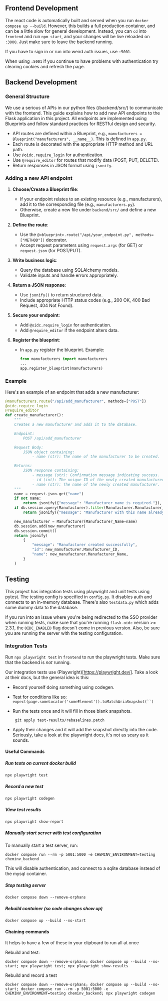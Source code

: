 ## Frontend Development

The react code is automatically built and served when you run `docker compose up --build`.
However, this builds a full production container, and can be a little slow for general development.
Instead, you can `cd` into `frontend` and run `npm start`, and your changes will be live reloaded on `:3000`.
Just make sure to leave the backend running.

If you have to sign in or run into weird auth issues, use `:5001`.

When using `:5001` if you continue to have problems with authentication try clearing cookies and refresh the page.

## Backend Development

### General Structure

We use a serious of APIs in our python files (/backend/src/) to communicate with the frontend. This guide explains how to add new API endpoints to the Flask application in this project. All endpoints are implemented using Blueprints and follow standard practices for RESTful design and security.

- API routes are defined within a Blueprint, e.g., `manufacturers = Blueprint("manufacturers", __name__)`. This is defined in `app.py`.
- Each route is decorated with the appropriate HTTP method and URL path.
- Use `@oidc.require_login` for authentication.
- Use `@require_editor` for routes that modify data (POST, PUT, DELETE).
- Return responses in JSON format using `jsonify`.

### Adding a new API endpoint

1. **Choose/Create a Blueprint file**:
   - If your endpoint relates to an existing resource (e.g., manufacturers), add it to the corresponding file (e.g., `manufacturers.py`).
   - Otherwise, create a new file under `backend/src/` and define a new Blueprint.
  
2. **Define the route**:
   - Use the `@<blueprint>.route("/api/your_endpoint.py", methods=["METHOD"])` decorator.
   - Accept request parameters using `request.args` (for GET) or `request.json` (for POST/PUT).
  
3. **Write business logic**:
   - Query the database using SQLAlchemy models.
   - Validate inputs and handle errors appropriately.

4. **Return a JSON response**:
   - Use `jsonify()` to return structured data.
   - Include appropriate HTTP status codes (e.g., 200 OK, 400 Bad Request, 404 Not Found).

5. **Secure your endpoint**:
   - Add `@oidc.require_login` for authentication.
   - Add `@require_editor` if the endpoint alters data.

6. **Register the blueprint**:
   - In `app.py` register the blueprint. Example:

     ```python
     from manufacturers import manufacturers
     ...
     app.register_blueprint(manufacturers)
     ```

### Example

Here's an example of an endpoint that adds a new manufacturer:

```python
@manufacturers.route("/api/add_manufacturer", methods=["POST"])
@oidc.require_login
@require_editor
def create_manufacturer():
    """
    Creates a new manufacturer and adds it to the database.

    Endpoint:
        POST /api/add_manufacturer

    Request Body:
        JSON object containing:
            - name (str): The name of the manufacturer to be created.

    Returns:
        JSON response containing:
            - message (str): Confirmation message indicating success.
            - id (int): The unique ID of the newly created manufacturer.
            - name (str): The name of the newly created manufacturer.
    """
    name = request.json.get("name")
    if not name:
        return jsonify({"message": "Manufacturer name is required."}), 400
    if db.session.query(Manufacturer).filter(Manufacturer.Manufacturer_Name == name).first():
        return jsonify({"message": "Manufacturer with this name already exists."}), 400

    new_manufacturer = Manufacturer(Manufacturer_Name=name)
    db.session.add(new_manufacturer)
    db.session.commit()
    return jsonify(
        {
            "message": "Manufacturer created successfully",
            "id": new_manufacturer.Manufacturer_ID,
            "name": new_manufacturer.Manufacturer_Name,
        }
    )
```

## Testing
This project has integration tests using playwright and unit tests using pytest. The testing config is specified in `config.py`. It disables auth and connects to an in-memory database. There's also `testdata.py` which adds some dummy data to the database. 

If you run into an issue where you're being redirected to the SSO provider when running tests, make sure that you're running `flask-oidc` version >= 2.3.1, the `OIDC_ENABLED` flag doesn't come in previous version. Also, be sure you are running the server with the testing configuration. 

### Integration Tests

Run `npx playwright test` in `frontend` to run the playwright tests. Make sure that the backend is _not_ running.

Our integration tests use (Playwright)[https://playwright.dev/]. Take a look at their docs, but the general idea is this:

- Record yourself doing something using codegen. 
- Test for conditions like so:
   `expect(page.someLocator('someElement')).toMatchAriaSnapshot(``)`
- Run the tests once and it will fill in those blank snapshots. 

  ```
   git apply test-results/rebaselines.patch
   ```
- Apply their changes and it will add the snapshot directly into the code. Seriously, take a look at the playwright docs, it's not as scary as it sounds.

#### Useful Commands
##### Run tests on current docker build
`npx playwright test`

##### Record a new test
`npx playwright codegen`

##### View test results
`npx playwright show-report`

##### Manually start server with test configuration
To manually start a test server, run:
```
docker compose run --rm -p 5001:5000 -e CHEMINV_ENVIRONMENT=testing cheminv_backend
```
This will disable authentication, and connect to a sqlite database instead of the mysql container.

##### Stop testing server
`docker compose down --remove-orphans`

##### Rebuild container (so code changes show up)
`docker compose up --build --no-start`

#### Chaining commands
It helps to have a few of these in your clipboard to run all at once

Rebuild and test: 
```
docker compose down --remove-orphans; docker compose up --build --no-start; npx playwright test; npx playwright show-results
```

Rebuild and record a test
```
docker compose down --remove-orphans; docker compose up --build --no-start; docker compose run --rm -p 5001:5000 -e CHEMINV_ENVIRONMENT=testing cheminv_backend; npx playwright codegen
```
